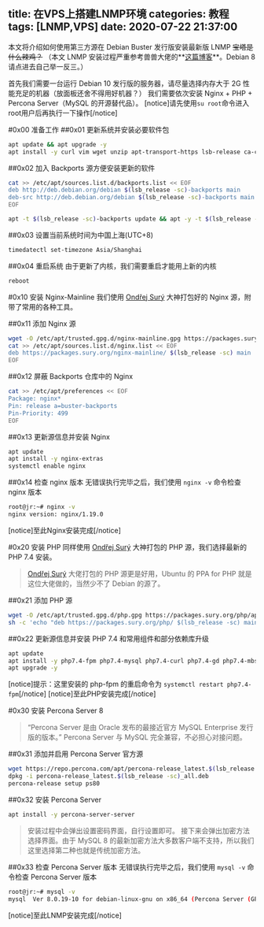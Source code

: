 title: 在VPS上搭建LNMP环境
categories: 教程
tags: [LNMP,VPS]
date: 2020-07-22 21:37:00
---
本文将介绍如何使用第三方源在 Debian Buster 发行版安装最新版 LNMP
~~宝塔是什么辣鸡？~~
（本文 LNMP 安装过程严重参考兽兽大佬的**[这篇博客](https://sb.sb/blog/debian-install-nginx-php-mysql/)**。Debian 8 请点进去自己举一反三。）

首先我们需要一台运行 Debian 10 发行版的服务器，请尽量选择内存大于 2G 性能充足的机器（放面板还舍不得用好机器？）
我们需要依次安装 Nginx + PHP + Percona Server（MySQL 的开源替代品）。
[notice]请先使用`su root`命令进入root用户后再执行一下操作[/notice]

#0x00 准备工作
##0x01 更新系统并安装必要软件包
```bash
apt update && apt upgrade -y
apt install -y curl vim wget unzip apt-transport-https lsb-release ca-certificates git gnupg2
```

##0x02 加入 Backports 源方便安装更新的软件
```bash
cat >> /etc/apt/sources.list.d/backports.list << EOF
deb http://deb.debian.org/debian $(lsb_release -sc)-backports main
deb-src http://deb.debian.org/debian $(lsb_release -sc)-backports main
EOF

apt -t $(lsb_release -sc)-backports update && apt -y -t $(lsb_release -sc)-backports upgrade
```

##0x03 设置当前系统时间为中国上海(UTC+8)
```bash
timedatectl set-timezone Asia/Shanghai
```

##0x04 重启系统
由于更新了内核，我们需要重启才能用上新的内核
```bash
reboot
```

#0x10 安装 Nginx-Mainline
我们使用 [Ondřej Surý](https://deb.sury.org/) 大神打包好的 Nginx 源，附带了常用的各种工具。

##0x11 添加 Nginx 源
```bash
wget -O /etc/apt/trusted.gpg.d/nginx-mainline.gpg https://packages.sury.org/nginx-mainline/apt.gpg
cat >> /etc/apt/sources.list.d/nginx.list << EOF
deb https://packages.sury.org/nginx-mainline/ $(lsb_release -sc) main
EOF
```

##0x12 屏蔽 Backports 仓库中的 Nginx
```bash
cat >> /etc/apt/preferences << EOF
Package: nginx*
Pin: release a=buster-backports
Pin-Priority: 499
EOF
```

##0x13 更新源信息并安装 Nginx
```bash
apt update
apt install -y nginx-extras
systemctl enable nginx
```

##0x14 检查 nginx 版本
无错误执行完毕之后，我们使用 `nginx -v` 命令检查 nginx 版本
```bash
root@jr:~# nginx -v
nginx version: nginx/1.19.0
```
[notice]至此Nginx安装完成[/notice]

#0x20 安装 PHP
同样使用 [Ondřej Surý](https://deb.sury.org/) 大神打包的 PHP 源，我们选择最新的 PHP 7.4 安装。
>[Ondřej Surý](https://deb.sury.org/) 大佬打包的 PHP 源更是好用，Ubuntu 的 PPA for PHP 就是这位大佬做的，当然少不了 Debian 的源了。

##0x21 添加 PHP 源
```bash
wget -O /etc/apt/trusted.gpg.d/php.gpg https://packages.sury.org/php/apt.gpg
sh -c 'echo "deb https://packages.sury.org/php/ $(lsb_release -sc) main" > /etc/apt/sources.list.d/php.list'
```

##0x22 更新源信息并安装 PHP 7.4 和常用组件和部分依赖库升级
```bash
apt update
apt install -y php7.4-fpm php7.4-mysql php7.4-curl php7.4-gd php7.4-mbstring php7.4-xml php7.4-xmlrpc php7.4-opcache php7.4-zip php7.4 php7.4-json php7.4-bz2 php7.4-bcmath
apt upgrade -y
```
[notice]提示：这里安装的 php-fpm 的重启命令为 `systemctl restart php7.4-fpm`[/notice]
[notice]至此PHP安装完成[/notice]

#0x30 安装 Percona Server 8
>“Percona Server 是由 Oracle 发布的最接近官方 MySQL Enterprise 发行版的版本。”
Percona Server 与 MySQL 完全兼容，不必担心对接问题。

##0x31 添加并启用 Percona Server 官方源
```bash
wget https://repo.percona.com/apt/percona-release_latest.$(lsb_release -sc)_all.deb
dpkg -i percona-release_latest.$(lsb_release -sc)_all.deb
percona-release setup ps80
```

##0x32 安装 Percona Server
```bash
apt install -y percona-server-server
```
>安装过程中会弹出设置密码界面，自行设置即可。
>接下来会弹出加密方法选择界面。由于 MySQL 8 的最新加密方法大多数客户端不支持，所以我们这里选择第二种也就是传统加密方法。

##0x33 检查 Percona Server 版本
无错误执行完毕之后，我们使用 `mysql -v` 命令检查 Percona Server 版本
```bash
root@jr:~# mysql -v
mysql  Ver 8.0.19-10 for debian-linux-gnu on x86_64 (Percona Server (GPL), Release '10', Revision 'f446c04')
```
[notice]至此LNMP安装完成[/notice]